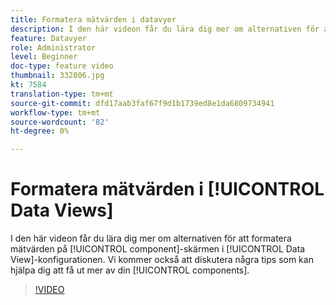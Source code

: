 ```yaml
---
title: Formatera mätvärden i datavyer
description: I den här videon får du lära dig mer om alternativen för att formatera mätvärden på komponentskärmen i datavy-konfigurationen. Vi kommer också att diskutera några tips som kan hjälpa dig att få ut mer av dina komponenter.
feature: Datavyer
role: Administrator
level: Beginner
doc-type: feature video
thumbnail: 332806.jpg
kt: 7584
translation-type: tm+mt
source-git-commit: dfd17aab3faf67f9d1b1739ed8e1da6809734941
workflow-type: tm+mt
source-wordcount: '82'
ht-degree: 0%

---
```



# Formatera mätvärden i [!UICONTROL Data Views]

I den här videon får du lära dig mer om alternativen för att formatera mätvärden på [!UICONTROL component]-skärmen i [!UICONTROL Data View]-konfigurationen. Vi kommer också att diskutera några tips som kan hjälpa dig att få ut mer av din [!UICONTROL components].

>[!VIDEO](https://video.tv.adobe.com/v/332806/?quality=12&learn=on)
